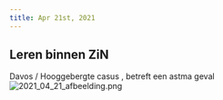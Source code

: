 ```yaml
---
title: Apr 21st, 2021
---
```


## Leren binnen ZiN
Davos / Hooggebergte casus , betreft een astma geval
![2021_04_21_afbeelding.png](https://cdn.logseq.com/%2F8f1ae382-5f18-4f77-89b5-10a6cfda69c53afb3ad9-9682-4cce-93a7-9b0bd74143962021_04_21_afbeelding.png?Expires=4772591352&Signature=DV-MbJsYVtoIk6zlfJ46qiGacZ0~FGJ~tNxPkA8-2l~UJ81HkxfYnIex8Mse8IpPBR~9s1RmUtHeU3B7I73Ie3PdLN-Y4wVnUs1~ozq3q~0NpkSJDSfzENyY17JiccC0OQom7XbEbRSPZyGWDe8txJUeTiX2gcGJYps0NPWq-2kZRCiiSA93no7QjIkwTM6bTGyAtSml1g~dcQz0BxcVHMkceTA2roNIHOOZfgTiEh2XCDnh-gtMfIXkMYyNnwCWgR5IvAgPAGvAhgaHHAe23ukWMwnGmP2zalCodT6xc7xhYECNIupPWOixMJNBWvuGzb3KwJv6cBBQzS9Ln7SKQg__&Key-Pair-Id=APKAJE5CCD6X7MP6PTEA)
##
